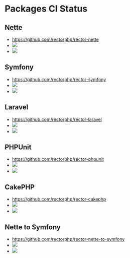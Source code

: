 # Packages CI Status

## Nette

* https://github.com/rectorphp/rector-nette
* ![](https://github.com/rectorphp/rector-nette/actions/workflows/tests.yaml/badge.svg)
* ![](https://github.com/rectorphp/rector-nette/actions/workflows/code_analysis.yaml/badge.svg)

## Symfony

* https://github.com/rectorphp/rector-symfony
* ![](https://github.com/rectorphp/rector-symfony/actions/workflows/tests.yaml/badge.svg)
* ![](https://github.com/rectorphp/rector-symfony/actions/workflows/code_analysis.yaml/badge.svg)

## Laravel

* https://github.com/rectorphp/rector-laravel
* ![](https://github.com/rectorphp/rector-laravel/actions/workflows/tests.yaml/badge.svg)
* ![](https://github.com/rectorphp/rector-laravel/actions/workflows/code_analysis.yaml/badge.svg)

## PHPUnit

* https://github.com/rectorphp/rector-phpunit
* ![](https://github.com/rectorphp/rector-phpunit/actions/workflows/tests.yaml/badge.svg)
* ![](https://github.com/rectorphp/rector-phpunit/actions/workflows/code_analysis.yaml/badge.svg)

## CakePHP

* https://github.com/rectorphp/rector-cakephp
* ![](https://github.com/rectorphp/rector-cakephp/actions/workflows/tests.yaml/badge.svg)
* ![](https://github.com/rectorphp/rector-cakephp/actions/workflows/code_analysis.yaml/badge.svg)

## Nette to Symfony

* https://github.com/rectorphp/rector-nette-to-symfony
* ![](https://github.com/rectorphp/rector-nette-to-symfony/actions/workflows/tests.yaml/badge.svg)
* ![](https://github.com/rectorphp/rector-nette-to-symfony/actions/workflows/code_analysis.yaml/badge.svg)
